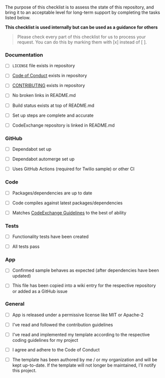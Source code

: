 The purpose of this checklist is to assess the state of this repository, and bring it to an acceptable level for long-term support by completing the tasks listed below.

**This checklist is used internally but can be used as a guidance for others**

> Please check every part of this checklist for us to process your request. You can do this by marking them with [x] instead of [ ].

### Documentation

- [ ] `LICENSE` file exists in repository

- [ ] [Code of Conduct](https://github.com/twilio-labs/.github/blob/master/CODE_OF_CONDUCT.md) exists in repository

- [ ] [CONTRIBUTING](https://github.com/twilio-labs/.github/blob/master/CONTRIBUTING.md) exists in repository 

- [ ] No broken links in README.md

- [ ] Build status exists at top of README.md

- [ ] Set up steps are complete and accurate

- [ ] CodeExchange repository is linked in README.md

### GitHub

- [ ] Dependabot set up

- [ ] Dependabot automerge set up

- [ ] Uses GitHub Actions (required for Twilio sample) or other CI

### Code

- [ ] Packages/dependencies are up to date

- [ ] Code compiles against latest packages/dependencies

- [ ] Matches [CodeExchange Guidelines](https://github.com/twilio-labs/code-exchange/tree/master/guidelines) to the best of ability

### Tests

- [ ] Functionality tests have been created

- [ ] All tests pass

### App

- [ ] Confirmed sample behaves as expected (after dependencies have been updated)

- [ ] This file has been copied into a wiki entry for the respective repository or added as a GitHub issue

### General

- [ ] App is released under a permissive license like MIT or Apache-2

- [ ] I've read and followed the contribution guidelines

- [ ] I've read and implemented my template according to the respective coding guidelines for my project

- [ ] I agree and adhere to the Code of Conduct

- [ ] The template has been authored by me / or my organization and will be kept up-to-date. If the template will not longer be maintained, I'll notify this project.
